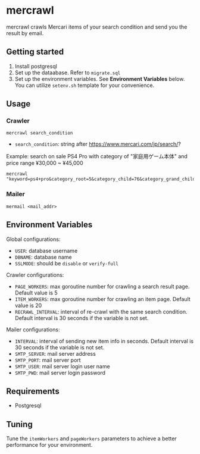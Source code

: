 # mercrawl

mercrawl crawls Mercari items of your search condition and send you the result by email.

## Getting started

1. Install postgresql
2. Set up the dataabase. Refer to `migrate.sql`
3. Set up the environment variables. See **Environment Variables** below. You can utilize `setenv.sh` template for your convenience.

## Usage

### Crawler

`mercrawl search_condition`
* `search_condition`: string after https://www.mercari.com/jp/search/?

Example: search on sale PS4 Pro with category of "家庭用ゲーム本体" and price range ¥30,000 ~ ¥45,000

    mercrawl "keyword=ps4+pro&category_root=5&category_child=76&category_grand_child%5B701%5D=1&price_min=30000&price_max=45000&status_on_sale=1"

### Mailer

`mermail <mail_addr>`

## Environment Variables

Global configurations:
* `USER`: database username
* `DBNAME`: database name
* `SSLMODE`: should be `disable` or `verify-full`

Crawler configurations:
* `PAGE_WORKERS`: max goroutine number for crawling a search result page. Default value is 5
* `ITEM_WORKERS`: max goroutine number for crawling an item page. Default value is 20
* `RECRAWL_INTERVAL`: interval of re-crawl with the same search condition. Default interval is 30 seconds if the variable is not set.

Mailer configurations:
* `INTERVAL`: interval of sending new item info in seconds. Default interval is 30 seconds if the variable is not set.
* `SMTP_SERVER`: mail server address
* `SMTP_PORT`: mail server port
* `SMTP_USER`: mail server login user name
* `SMTP_PWD`: mail server login password

## Requirements

* Postgresql

## Tuning

Tune the `itemWorkers` and `pageWorkers` parameters to achieve a better performance for your environment.